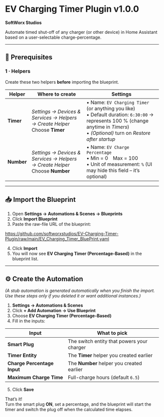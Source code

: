 # EV Charging Timer Plugin&nbsp;v1.0.0  
**SoftWorx Studios**

Automate timed shut-off of any charger (or other device) in Home Assistant based on a user-selectable charge-percentage.

---

## 📝 Prerequisites

### 1 · Helpers

Create these two helpers **before** importing the blueprint.

| Helper | Where to create | Settings |
| ------ | --------------- | -------- |
| **Timer** | *Settings → Devices & Services → Helpers → Create Helper*<br>Choose **Timer** | • Name: `EV Charging Timer` (or anything you like)<br>• Default duration: `6:30:00` → represents 100 % (change anytime in *Timers*)<br>• *(Optional)* turn on *Restore after startup* |
| **Number** | *Settings → Devices & Services → Helpers → Create Helper*<br>Choose **Number** | • Name: `EV Charge Percentage`<br>• Min = 0 Max = 100<br>• Unit of measurement: `%` (UI may hide this field – it’s optional) |

---

## 📥 Import the Blueprint

1. Open **Settings → Automations & Scenes → Blueprints**  
2. Click **Import Blueprint**  
3. Paste the raw-file URL of the blueprint:  

https://github.com/softworxstudios/EV-Charging-Timer-Plugin/raw/main/EV_Charging_Timer_BluePrint.yaml

4. Click **Import**  
5. You will now see **EV Charging Timer (Percentage-Based)** in the blueprint list.

---

## ⚙️ Create the Automation

*(A stub automation is generated automatically when you finish the import.  
Use these steps only if you deleted it or want additional instances.)*

1. **Settings → Automations & Scenes**  
2. Click **+ Add Automation → Use Blueprint**  
3. Choose **EV Charging Timer (Percentage-Based)**  
4. Fill in the inputs:  

| Input | What to pick |
| ----- | ------------ |
| **Smart Plug** | The switch entity that powers your charger |
| **Timer Entity** | The **Timer** helper you created earlier |
| **Charge Percentage Input** | The **Number** helper you created earlier |
| **Maximum Charge Time** | Full-charge hours (default `6.5`) |

5. Click **Save**

That’s it!  
Turn the smart plug **ON**, set a percentage, and the blueprint will start the timer and switch the plug off when the calculated time elapses.
